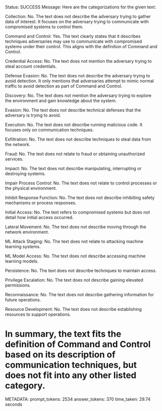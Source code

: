 Status: SUCCESS
Message:  Here are the categorizations for the given text:

Collection: No. The text does not describe the adversary trying to gather data of interest. It focuses on the adversary trying to communicate with compromised systems to control them.

Command and Control: Yes. The text clearly states that it describes techniques adversaries may use to communicate with compromised systems under their control. This aligns with the definition of Command and Control.

Credential Access: No. The text does not mention the adversary trying to steal account credentials.

Defense Evasion: No. The text does not describe the adversary trying to avoid detection. It only mentions that adversaries attempt to mimic normal traffic to avoid detection as part of Command and Control.

Discovery: No. The text does not mention the adversary trying to explore the environment and gain knowledge about the system.

Evasion: No. The text does not describe technical defenses that the adversary is trying to avoid.

Execution: No. The text does not describe running malicious code. It focuses only on communication techniques.

Exfiltration: No. The text does not describe techniques to steal data from the network.

Fraud: No. The text does not relate to fraud or obtaining unauthorized services.

Impact: No. The text does not describe manipulating, interrupting or destroying systems.

Impair Process Control: No. The text does not relate to control processes or the physical environment.   

Inhibit Response Function: No. The text does not describe inhibiting safety mechanisms or process responses.

Initial Access: No. The text refers to compromised systems but does not detail how initial access occurred.

Lateral Movement: No. The text does not describe moving through the network environment.

ML Attack Staging: No. The text does not relate to attacking machine learning systems.  

ML Model Access: No. The text does not describe accessing machine learning models.

Persistence: No. The text does not describe techniques to maintain access.

Privilege Escalation: No. The text does not describe gaining elevated permissions.  

Reconnaissance: No. The text does not describe gathering information for future operations.

Resource Development: No. The text does not describe establishing resources to support operations.

In summary, the text fits the definition of Command and Control based on its description of communication techniques, but does not fit into any other listed category.
================================================================================
METADATA:
prompt_tokens: 2534
answer_tokens: 370
time_taken: 29.74 seconds
